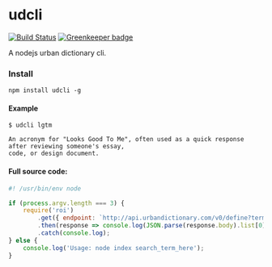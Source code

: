 # udcli 

[![Build Status](https://travis-ci.org/panther-js/udcli.svg?branch=master)](https://travis-ci.org/panther-js/udcli)
[![Greenkeeper badge](https://badges.greenkeeper.io/panther-js/udcli.svg)](https://greenkeeper.io/)

A nodejs urban dictionary cli.

### Install

```console
npm install udcli -g
```

#### Example

```console
$ udcli lgtm

An acronym for "Looks Good To Me", often used as a quick response after reviewing someone's essay, 
code, or design document.
```

#### Full source code:

```js
#! /usr/bin/env node

if (process.argv.length === 3) {
    require('roi')
        .get({ endpoint: `http://api.urbandictionary.com/v0/define?term=${process.argv[2]}` })
        .then(response => console.log(JSON.parse(response.body).list[0].definition))
        .catch(console.log);
} else {
    console.log('Usage: node index search_term_here');
}
```



